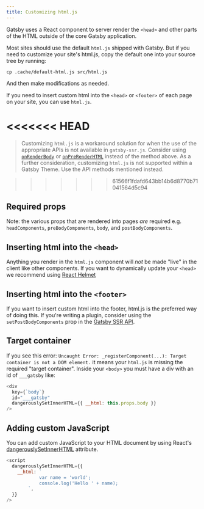 ```yaml
---
title: Customizing html.js
---
```


Gatsby uses a React component to server render the `<head>` and other parts of
the HTML outside of the core Gatsby application.

Most sites should use the default `html.js` shipped with Gatsby. But if you need
to customize your site's html.js, copy the default one into your source
tree by running:

```shell
cp .cache/default-html.js src/html.js
```

And then make modifications as needed.

If you need to insert custom html into the `<head>` or `<footer>` of each page on your site, you can use `html.js`.

<<<<<<< HEAD
=======
> Customizing `html.js` is a workaround solution for when the use of the appropriate APIs is not available in `gatsby-ssr.js`. Consider using [`onRenderBody`](/docs/ssr-apis/#onRenderBody) or [`onPreRenderHTML`](/docs/ssr-apis/#onPreRenderHTML) instead of the method above.
> As a further consideration, customizing `html.js` is not supported within a Gatsby Theme. Use the API methods mentioned instead.

>>>>>>> 61566f1fdafd643bb14b6d8770b71041564d5c94
## Required props

Note: the various props that are rendered into pages _are_ required e.g.
`headComponents`, `preBodyComponents`, `body`, and `postBodyComponents`.

## Inserting html into the `<head>`

Anything you render in the `html.js` component will _not_ be made "live" in
the client like other components. If you want to dynamically update your
`<head>` we recommend using
[React Helmet](/packages/gatsby-plugin-react-helmet/)

## Inserting html into the `<footer>`

If you want to insert custom html into the footer, html.js is the preferred way of doing this. If you're writing a plugin, consider using the `setPostBodyComponents` prop in the [Gatsby SSR API](/docs/ssr-apis/).

## Target container

If you see this error: `Uncaught Error: _registerComponent(...): Target container is not a DOM element.` it means your `html.js` is missing the required
"target container". Inside your `<body>` you must have a div with an id of
`___gatsby` like:

```jsx:title=src/html.js
<div
  key={`body`}
  id="___gatsby"
  dangerouslySetInnerHTML={{ __html: this.props.body }}
/>
```

## Adding custom JavaScript

You can add custom JavaScript to your HTML document by using React's [dangerouslySetInnerHTML](https://reactjs.org/docs/dom-elements.html#dangerouslysetinnerhtml) attribute.

```jsx:title=src/html.js
<script
  dangerouslySetInnerHTML={{
    __html: `
            var name = 'world';
            console.log('Hello ' + name);
        `,
  }}
/>
```
